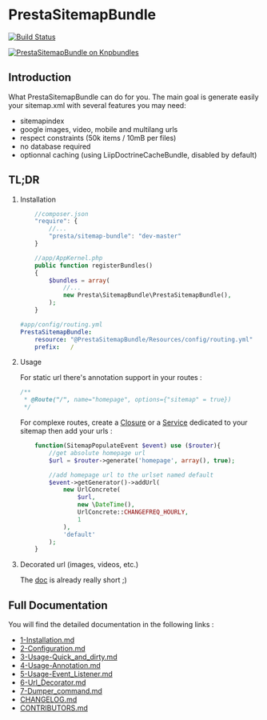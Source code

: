 # PrestaSitemapBundle

[![Build Status](https://secure.travis-ci.org/prestaconcept/PrestaSitemapBundle.png)](http://travis-ci.org/prestaconcept/PrestaSitemapBundle)

[![PrestaSitemapBundle on Knpbundles](http://knpbundles.com/prestaconcept/PrestaSitemapBundle/badge)](http://knpbundles.com/prestaconcept/PrestaSitemapBundle)


## Introduction

What PrestaSitemapBundle can do for you. 
The main goal is generate easily your sitemap.xml with several features you may 
need:

 * sitemapindex
 * google images, video, mobile and multilang urls
 * respect constraints (50k items / 10mB per files)
 * no database required 
 * optionnal caching (using LiipDoctrineCacheBundle, disabled by default) 

## TL;DR

1. Installation

    ```js
        //composer.json
        "require": { 
            //...
            "presta/sitemap-bundle": "dev-master"
        }
    ```

    ```php
        //app/AppKernel.php
        public function registerBundles()
        {
            $bundles = array(
                //...
                new Presta\SitemapBundle\PrestaSitemapBundle(),
            );
        }
    ```

    ```yaml
    #app/config/routing.yml
    PrestaSitemapBundle:
        resource: "@PrestaSitemapBundle/Resources/config/routing.yml"
        prefix:   /
    ```

2. Usage

    For static url there's annotation support in your routes :

    ```php
    /**
     * @Route("/", name="homepage", options={"sitemap" = true})
     */
    ```
    
    For complexe routes, create a [Closure][3] or a [Service][5] dedicated to your sitemap then add your urls :

    ```php
        function(SitemapPopulateEvent $event) use ($router){
            //get absolute homepage url
            $url = $router->generate('homepage', array(), true);

            //add homepage url to the urlset named default
            $event->getGenerator()->addUrl(
                new UrlConcrete(
                    $url, 
                    new \DateTime(), 
                    UrlConcrete::CHANGEFREQ_HOURLY, 
                    1
                ),
                'default'
            );
        }
    ```

3. Decorated url (images, videos, etc.)

    The [doc][6] is already really short ;)

## Full Documentation

You will find the detailed documentation in the following links :

* [1-Installation.md][1]
* [2-Configuration.md][2]
* [3-Usage-Quick_and_dirty.md][3]
* [4-Usage-Annotation.md][4]
* [5-Usage-Event_Listener.md][5]
* [6-Url_Decorator.md][6]
* [7-Dumper_command.md][7]
* [CHANGELOG.md][8]
* [CONTRIBUTORS.md][9]

[1]: Resources/doc/1-Installation.md
[2]: Resources/doc/2-Configuration.md
[3]: Resources/doc/3-Usage-Quick_and_dirty.md
[4]: Resources/doc/4-Usage-Annotation.md
[5]: Resources/doc/5-Usage-Event_Listener.md
[6]: Resources/doc/6-Url_Decorator.md
[7]: Resources/doc/7-Dumper_command.md
[8]: CHANGELOG.md
[9]: Resources/doc/CONTRIBUTORS.md